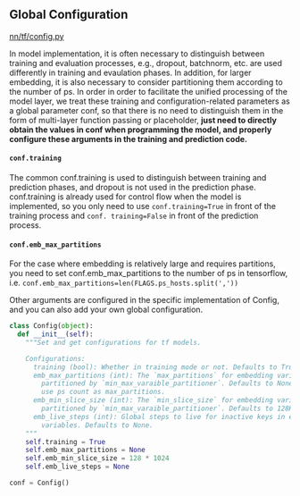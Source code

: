 ## Global Configuration

[nn/tf/config.py](../../../../../graphlearn/python/nn/tf/config.py)


In model implementation, it is often necessary to distinguish between training and evaluation processes, e.g., dropout, batchnorm, etc. are used differently in training and evaulation phases. In addition, for larger embedding, it is also necessary to consider partitioning them according to the number of ps.
In order in order to facilitate the unified processing of the model layer, we treat these training and configuration-related parameters as a global parameter conf, so that there is no need to distinguish them in the form of multi-layer function passing or placeholder, **just need to directly obtain the values in conf when programming the model, and properly configure these arguments in the training and prediction code.**


#### `conf.training`
The common conf.training is used to distinguish between training and prediction phases, and dropout is not used in the prediction phase. conf.training is already used for control flow when the model is implemented, so you only need to use `conf.training=True` in front of the training process and `conf. training=False` in front of the prediction process.
​

#### `conf.emb_max_partitions`
For the case where embedding is relatively large and requires partitions, you need to set conf.emb_max_partitions to the number of ps in tensorflow, i.e.
`conf.emb_max_partitions=len(FLAGS.ps_hosts.split(','))`
​

Other arguments are configured in the specific implementation of Config, and you can also add your own global configuration.

```python
class Config(object):
  def __init__(self):
    """Set and get configurations for tf models.

    Configurations:
      training (bool): Whether in training mode or not. Defaults to True.
      emb_max_partitions (int): The `max_partitions` for embedding variables
        partitioned by `min_max_varaible_partitioner`. Defaults to None means
        use ps count as max_partitions.
      emb_min_slice_size (int): The `min_slice_size` for embedding variables
        partitioned by `min_max_varaible_partitioner`. Defaults to 128K.
      emb_live_steps (int): Global steps to live for inactive keys in embedding
        variables. Defaults to None.
    """
    self.training = True
    self.emb_max_partitions = None
    self.emb_min_slice_size = 128 * 1024
    self.emb_live_steps = None

conf = Config()
```
